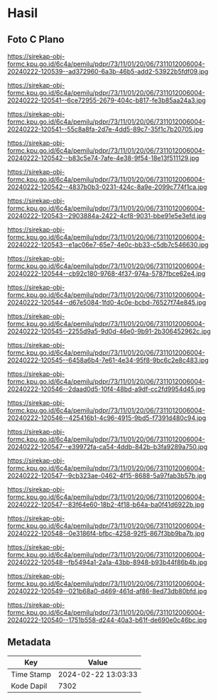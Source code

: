 # Hasil

## Foto C Plano

https://sirekap-obj-formc.kpu.go.id/6c4a/pemilu/pdpr/73/11/01/20/06/7311012006004-20240222-120539--ad372960-6a3b-46b5-add2-53922b5fdf09.jpg

https://sirekap-obj-formc.kpu.go.id/6c4a/pemilu/pdpr/73/11/01/20/06/7311012006004-20240222-120541--6ce72955-2679-404c-b817-fe3b85aa24a3.jpg

https://sirekap-obj-formc.kpu.go.id/6c4a/pemilu/pdpr/73/11/01/20/06/7311012006004-20240222-120541--55c8a8fa-2d7e-4dd5-89c7-35f1c7b20705.jpg

https://sirekap-obj-formc.kpu.go.id/6c4a/pemilu/pdpr/73/11/01/20/06/7311012006004-20240222-120542--b83c5e74-7afe-4e38-9f54-18e13f511129.jpg

https://sirekap-obj-formc.kpu.go.id/6c4a/pemilu/pdpr/73/11/01/20/06/7311012006004-20240222-120542--4837b0b3-0231-424c-8a9e-2099c774f1ca.jpg

https://sirekap-obj-formc.kpu.go.id/6c4a/pemilu/pdpr/73/11/01/20/06/7311012006004-20240222-120543--2903884a-2422-4cf8-9031-bbe91e5e3efd.jpg

https://sirekap-obj-formc.kpu.go.id/6c4a/pemilu/pdpr/73/11/01/20/06/7311012006004-20240222-120543--e1ac06e7-65e7-4e0c-bb33-c5db7c546630.jpg

https://sirekap-obj-formc.kpu.go.id/6c4a/pemilu/pdpr/73/11/01/20/06/7311012006004-20240222-120544--cb92c180-9768-4f37-974a-5787fbce62e4.jpg

https://sirekap-obj-formc.kpu.go.id/6c4a/pemilu/pdpr/73/11/01/20/06/7311012006004-20240222-120544--d67e5084-1fd0-4c0e-bcbd-76527f74e845.jpg

https://sirekap-obj-formc.kpu.go.id/6c4a/pemilu/pdpr/73/11/01/20/06/7311012006004-20240222-120545--2255d9a5-9d0d-46e0-9b91-2b306452962c.jpg

https://sirekap-obj-formc.kpu.go.id/6c4a/pemilu/pdpr/73/11/01/20/06/7311012006004-20240222-120545--6458a6b4-7e61-4e34-95f8-9bc6c2e8c483.jpg

https://sirekap-obj-formc.kpu.go.id/6c4a/pemilu/pdpr/73/11/01/20/06/7311012006004-20240222-120546--2daad0d5-10f4-48bd-a9df-cc2fd9954d45.jpg

https://sirekap-obj-formc.kpu.go.id/6c4a/pemilu/pdpr/73/11/01/20/06/7311012006004-20240222-120546--425416b1-4c96-4915-9bd5-f7391d480c94.jpg

https://sirekap-obj-formc.kpu.go.id/6c4a/pemilu/pdpr/73/11/01/20/06/7311012006004-20240222-120547--e39972fa-ca54-4ddb-842b-b3fa9289a750.jpg

https://sirekap-obj-formc.kpu.go.id/6c4a/pemilu/pdpr/73/11/01/20/06/7311012006004-20240222-120547--9cb323ae-0462-4f15-8688-5a97fab3b57b.jpg

https://sirekap-obj-formc.kpu.go.id/6c4a/pemilu/pdpr/73/11/01/20/06/7311012006004-20240222-120547--83f64e60-18b2-4f18-b64a-ba0f41d6922b.jpg

https://sirekap-obj-formc.kpu.go.id/6c4a/pemilu/pdpr/73/11/01/20/06/7311012006004-20240222-120548--0e3186f4-bfbc-4258-92f5-867f3bb9ba7b.jpg

https://sirekap-obj-formc.kpu.go.id/6c4a/pemilu/pdpr/73/11/01/20/06/7311012006004-20240222-120548--fb5494a1-2a1a-43bb-8948-b93b44f86b4b.jpg

https://sirekap-obj-formc.kpu.go.id/6c4a/pemilu/pdpr/73/11/01/20/06/7311012006004-20240222-120549--021b68a0-d469-461d-af86-8ed73db80bfd.jpg

https://sirekap-obj-formc.kpu.go.id/6c4a/pemilu/pdpr/73/11/01/20/06/7311012006004-20240222-120540--1751b558-d244-40a3-b61f-de690e0c46bc.jpg


## Metadata

| Key        | Value               |
| ---------- | ------------------- |
| Time Stamp | 2024-02-22 13:03:33 |
| Kode Dapil | 7302                |



